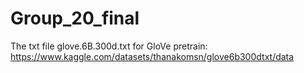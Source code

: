 # Group_20_final

The txt file glove.6B.300d.txt for GloVe pretrain: https://www.kaggle.com/datasets/thanakomsn/glove6b300dtxt/data 
